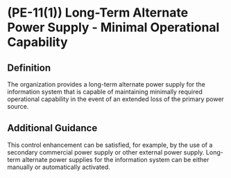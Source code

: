 
# (PE-11(1)) Long-Term Alternate Power Supply - Minimal Operational Capability

## Definition

The organization provides a long-term alternate power supply for the information system that is capable of maintaining minimally required operational capability in the event of an extended loss of the primary power source.

## Additional Guidance

This control enhancement can be satisfied, for example, by the use of a secondary commercial power supply or other external power supply. Long-term alternate power supplies for the information system can be either manually or automatically activated.
